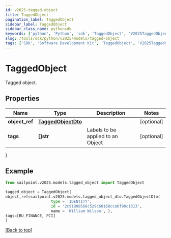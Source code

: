 ```yaml
---
id: v2025-tagged-object
title: TaggedObject
pagination_label: TaggedObject
sidebar_label: TaggedObject
sidebar_class_name: pythonsdk
keywords: ['python', 'Python', 'sdk', 'TaggedObject', 'V2025TaggedObject'] 
slug: /tools/sdk/python/v2025/models/tagged-object
tags: ['SDK', 'Software Development Kit', 'TaggedObject', 'V2025TaggedObject']
---
```


# TaggedObject

Tagged object.

## Properties

Name | Type | Description | Notes
------------ | ------------- | ------------- | -------------
**object_ref** | [**TaggedObjectDto**](tagged-object-dto) |  | [optional] 
**tags** | **[]str** | Labels to be applied to an Object | [optional] 
}

## Example

```python
from sailpoint.v2025.models.tagged_object import TaggedObject

tagged_object = TaggedObject(
object_ref=sailpoint.v2025.models.tagged_object_dto.TaggedObjectDto(
                    type = 'IDENTITY', 
                    id = '2c91808568c529c60168cca6f90c1313', 
                    name = 'William Wilson', ),
tags=[BU_FINANCE, PCI]
)

```
[[Back to top]](#) 

